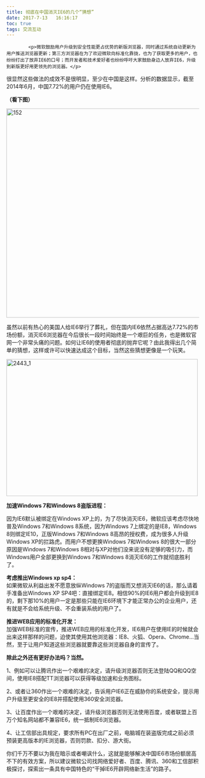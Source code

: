 ```yaml
---
title: 彻底在中国消灭IE6的几个“猜想”
date: 2017-7-13   16:16:17
toc: true
tags: 交流互动
---
```


			<p>微软鼓励用户升级到安全性能更占优势的新版浏览器，同时通过系统自动更新为用户推送浏览器更新；第三方浏览器在为了欢迎微软向标准化靠拢，也为了获取更多的用户，也纷纷打出了放弃IE6的口号；而开发者和技术爱好者也纷纷呼吁大家鼓励身边人放弃IE6，升级到新版更好用更领先的浏览器。</p>
<p>很显然这些做法的成效不是很明显，至少在中国是这样。分析的数据显示，截至2014年6月，中国7.72%的用户仍在使用IE6。</p>
<p><strong>（看下图）</strong></p>
<p><a href="http://www.webqianduan.cn/wp-content/uploads/2014/07/152.png"><img class="size-full wp-image-308 aligncenter" alt="152" src="http://www.webqianduan.cn/wp-content/uploads/2014/07/152.png" width="727" height="545"></a></p>
<p>虽然以前有热心的美国人给IE6举行了葬礼，但在国内IE6依然占据高达7.72%的市场份额，消灭IE6浏览器在今后很长一段时间始终是一个艰巨的任务，也是微软官网一个非常头痛的问题。如何让IE6的使用者彻底的抛弃它呢？由此我得出几个简单的猜想，这样或许可以快速达成这个目标，当然这些猜想更像是一个玩笑。</p>
<p><a href="http://www.webqianduan.cn/wp-content/uploads/2014/07/2443_1.jpg"><img class="size-full wp-image-309 aligncenter" alt="2443_1" src="http://www.webqianduan.cn/wp-content/uploads/2014/07/2443_1.jpg" width="500" height="357"></a></p>
<p><strong>加速Windows 7和<strong>Windows 8</strong>盗版进程：</strong></p>
<p>因为IE6默认被绑定在Windows XP上的，为了尽快消灭IE6，微软应该考虑尽快地普及Windows 7和Windows 8系统，因为Windows 7上绑定的是IE8，Windows 8则绑定IE10，正版Windows 7和Windows 8高昂的授权费，成为很多人升级Windows XP的拦路虎。而用户不想更换Windows 7和Windows 8的很大一部分原因是Windows 7和Windows 8相对与XP对他们没来说没有足够的吸引力，而Windows用户全部更换到Windows 7和Windows 8消灭IE6的工作就彻底胜利了。</p>
<p><strong>考虑推出Windows xp sp4：</strong><br>
如果微软从利益出发不愿意放纵Windows 7的盗版而又想消灭IE6的话，那么请着手准备出Windows XP SP4吧：直接绑定IE8。相信90%的IE6用户都会升级到IE8的，剩下那10%的用户一定是那些只能在IE6环境下才能正常办公的企业用户，还有就是不会给系统升级、不会重装系统的用户了。</p>
<p><strong>推进WEB应用的标准化开发：</strong><br>
加强WEB标准的宣传，推进WEB应用的标准化开发，IE6用户在使用IE的时候就会出来这样那样的问题，迫使其使用其他浏览器：IE8、火狐、Opera、Chrome…当然，至于让用户知道这些浏览器就要靠这些浏览器自身的宣传了。</p>
<p><strong>除此之外还有更好办法吗？当然。</strong></p>
<p><strong></strong>1、例如可以让腾讯作出一个艰难的决定，请升级浏览器否则无法登陆QQ和QQ空间，使用IE8搭配TT浏览器可以获得等级加速和业务图标。</p>
<p>2、或者让360作出一个艰难的决定，告诉用户IE6正在威胁你的系统安全，提示用户升级至更安全的IE8并搭配使用360安全浏览器。</p>
<p>3、让百度作出一个艰难的决定，请升级浏览器否则无法使用百度，或者联盟上百万个知名网站都不兼容IE6，统一抵制IE6浏览器。</p>
<p>4、让工信部出具规定，要求所有PC在出厂之前，电脑城在装盗版完成之前必须预装更高版本的IE浏览器，否则罚款、扣分、游大街。</p>
<p>你们千万不要以为我在暗示或者嘲讽什么，这就是能够解决中国IE6市场份额居高不下的有效方案，所以建议微软公司找网络爱好者、百度、腾讯、360和工信部积极探讨，探索出一条具有中国特色的“干掉IE6开辟网络新生活”的路子。</p>
		